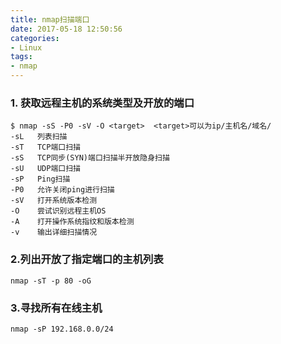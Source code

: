 ```yaml
---
title: nmap扫描端口
date: 2017-05-18 12:50:56
categories:
- Linux
tags:
- nmap
---
```


<!-- more -->

### 1. 获取远程主机的系统类型及开放的端口

```shell
$ nmap -sS -P0 -sV -O <target>	<target>可以为ip/主机名/域名/
-sL   列表扫描
-sT   TCP端口扫描
-sS   TCP同步(SYN)端口扫描半开放隐身扫描
-sU   UDP端口扫描
-sP   Ping扫描
-P0   允许关闭ping进行扫描
-sV   打开系统版本检测
-O    尝试识别远程主机OS
-A    打开操作系统指纹和版本检测
-v    输出详细扫描情况
```

### 2.列出开放了指定端口的主机列表

```shell
nmap -sT -p 80 -oG
```

### 3.寻找所有在线主机

```shell
nmap -sP 192.168.0.0/24
```

